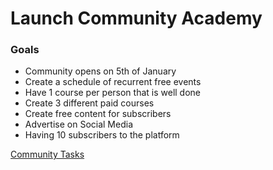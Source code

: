 # Launch Community Academy

### Goals

- Community opens on 5th of January
- Create a schedule of recurrent free events
- Have 1 course per person that is well done
- Create 3 different paid courses
- Create free content for subscribers
- Advertise on Social Media
- Having 10 subscribers to the platform

[Community Tasks](Launch%20Community%20Academy%20c916f99341994c78bce9356ee26a8ce9/Community%20Tasks%20915ecd5f301342fb94e581fb3f17b5ad.csv)